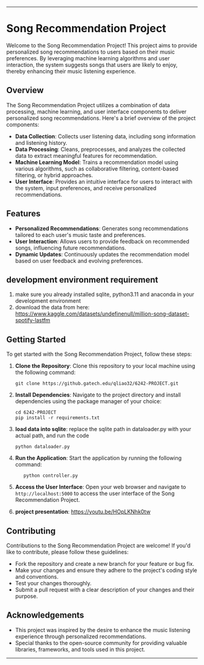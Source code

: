 
---

# Song Recommendation Project

Welcome to the Song Recommendation Project! This project aims to provide personalized song recommendations to users based on their music preferences. By leveraging machine learning algorithms and user interaction, the system suggests songs that users are likely to enjoy, thereby enhancing their music listening experience.

## Overview

The Song Recommendation Project utilizes a combination of data processing, machine learning, and user interface components to deliver personalized song recommendations. Here's a brief overview of the project components:

- **Data Collection**: Collects user listening data, including song information and listening history.
- **Data Processing**: Cleans, preprocesses, and analyzes the collected data to extract meaningful features for recommendation.
- **Machine Learning Model**: Trains a recommendation model using various algorithms, such as collaborative filtering, content-based filtering, or hybrid approaches.
- **User Interface**: Provides an intuitive interface for users to interact with the system, input preferences, and receive personalized recommendations.

## Features

- **Personalized Recommendations**: Generates song recommendations tailored to each user's music taste and preferences.
- **User Interaction**: Allows users to provide feedback on recommended songs, influencing future recommendations.
- **Dynamic Updates**: Continuously updates the recommendation model based on user feedback and evolving preferences.

## development environment requirement
1. make sure you already installed sqlite, python3.11 and anaconda in your development environment
2. download the data from here: https://www.kaggle.com/datasets/undefinenull/million-song-dataset-spotify-lastfm

## Getting Started

To get started with the Song Recommendation Project, follow these steps:

1. **Clone the Repository**: Clone this repository to your local machine using the following command:
   ```
   git clone https://github.gatech.edu/qliao32/6242-PROJECT.git
   ```

2. **Install Dependencies**: Navigate to the project directory and install dependencies using the package manager of your choice:
   ```
   cd 6242-PROJECT
   pip install -r requirements.txt
   ```
3. **load data into sqlite**: replace the sqlite path in dataloader.py with your actual path, and run the code
      ```
      python dataloader.py
    ```
4. **Run the Application**: Start the application by running the following command:
   ```
      python controller.py
   ```

5. **Access the User Interface**: Open your web browser and navigate to `http://localhost:5000` to access the user interface of the Song Recommendation Project.

6. **project presentation**: https://youtu.be/HOpLKNhk0tw

## Contributing

Contributions to the Song Recommendation Project are welcome! If you'd like to contribute, please follow these guidelines:

- Fork the repository and create a new branch for your feature or bug fix.
- Make your changes and ensure they adhere to the project's coding style and conventions.
- Test your changes thoroughly.
- Submit a pull request with a clear description of your changes and their purpose.


## Acknowledgements

- This project was inspired by the desire to enhance the music listening experience through personalized recommendations.
- Special thanks to the open-source community for providing valuable libraries, frameworks, and tools used in this project.

---

